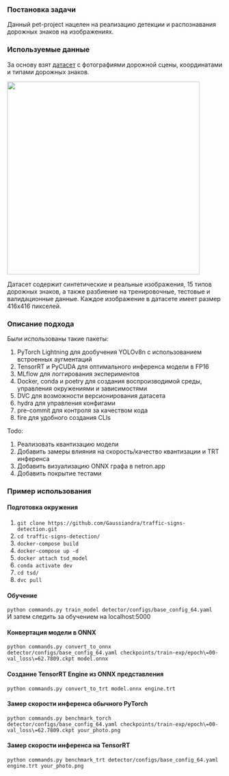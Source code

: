 ### Постановка задачи

Данный pet-project нацелен на реализацию детекции и распознавания дорожных знаков на изображениях.

### Используемые данные

За основу взят
[датасет](https://www.kaggle.com/datasets/pkdarabi/cardetection/data)
с фотографиями дорожной сцены, координатами и типами дорожных знаков.

<img src="https://github.com/Gaussiandra/traffic-signs-detection/assets/34653515/747129e7-879e-4407-a626-d8803cb67a75" width="450" />

Датасет содержит синтетические и реальные изображения, 15 типов дорожных знаков, а также разбиение на тренировочные, тестовые и валидационные данные. Каждое изображение в датасете имеет размер 416x416 пикселей.

### Описание подхода

Были использованы такие пакеты:
1. PyTorch Lightning для дообучения YOLOv8n с использованием встроенных аугментаций
2. TensorRT и PyCUDA для оптимального инференса модели в FP16
3. MLflow для логгирования экспериментов
4. Docker, conda и poetry для создания воспроизводимой среды, управления окружениями и зависимостями
5. DVC для возможности версионирования датасета
6. hydra для управления конфигами
7. pre-commit для контроля за качеством кода
8. fire для удобного создания CLIs

Todo:
1. Реализовать квантизацию модели
2. Добавить замеры влияния на скорость/качество квантизации и TRT инференса
3. Добавить визуализацию ONNX графа в netron.app
4. Добавить покрытие тестами


### Пример использования
#### Подготовка окружения
1. `git clone https://github.com/Gaussiandra/traffic-signs-detection.git`
2. `cd traffic-signs-detection/`
3. `docker-compose build`
4. `docker-compose up -d`
5. `docker attach tsd_model`
6. `conda activate dev`
7. `cd tsd/`
8. `dvc pull`

#### Обучение
`python commands.py train_model detector/configs/base_config_64.yaml`\
И затем следить за обучением на localhost:5000


#### Конвертация модели в ONNX
`python commands.py convert_to_onnx detector/configs/base_config_64.yaml checkpoints/train-exp/epoch\=00-val_loss\=62.7809.ckpt model.onnx`

#### Создание TensorRT Engine из ONNX представления
`python commands.py convert_to_trt model.onnx engine.trt`

#### Замер скорости инференса обычного PyTorch
`python commands.py benchmark_torch detector/configs/base_config_64.yaml checkpoints/train-exp/epoch\=00-val_loss\=62.7809.ckpt your_photo.png`

#### Замер скорости инференса на TensorRT
`python commands.py benchmark_trt detector/configs/base_config_64.yaml engine.trt your_photo.png`
